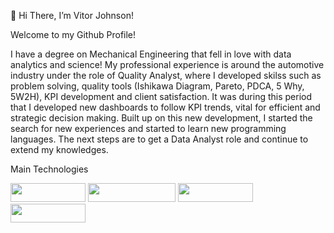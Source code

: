 👋 Hi There, I’m Vitor Johnson! 

Welcome to my Github Profile!

I have a degree on Mechanical Engineering that fell in love with data analytics and science!
My professional experience is around the automotive industry under the role of Quality Analyst, where I developed skilss such as problem solving, quality tools (Ishikawa Diagram, Pareto, PDCA, 5 Why, 5W2H), KPI development and client satisfaction. 
It was during this period that I developed new dashboards to follow KPI trends, vital for efficient and strategic decision making. Built up on this new development, I started the search for new experiences and started to learn new programming languages. The next steps are to get a Data Analyst role and continue to extend my knowledges.

Main Technologies

<img src="https://img.shields.io/badge/Python-3776AB?style=for-the-badge&logo=python&logoColor=white" width="120" height="30"/> <img src="https://img.shields.io/badge/Microsoft_Excel-217346?style=for-the-badge&logo=microsoft-excel&logoColor=white" width="140" height="30"/> 
<img src="https://img.shields.io/badge/MySQL-00000F?style=for-the-badge&logo=mysql&logoColor=white" width="120" height="30"/> 
<img src="https://img.shields.io/badge/PowerBI-F2C811?style=for-the-badge&logo=Power%20BI&logoColor=white" width="120" height="30"/>


<!---
vjohnson96/vjohnson96 is a ✨ special ✨ repository because its `README.md` (this file) appears on your GitHub profile.
You can click the Preview link to take a look at your changes.
--->
